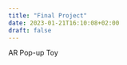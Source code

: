 ```yaml
---
title: "Final Project"
date: 2023-01-21T16:10:08+02:00
draft: false
---
```


AR Pop-up Toy

<!-- ## Introduction

This is **bold** text, and this is *emphasized* text.

Visit the [Hugo](https://gohugo.io) website! -->